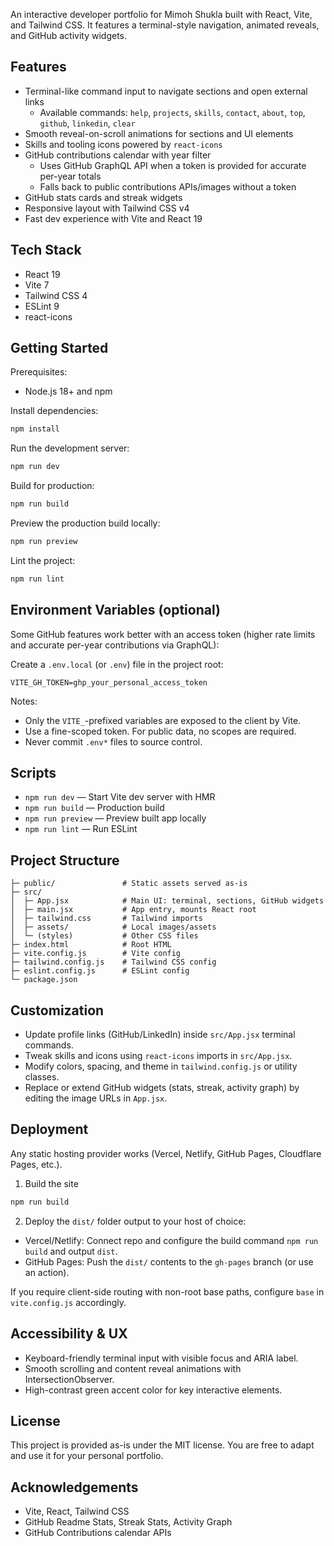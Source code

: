 An interactive developer portfolio for Mimoh Shukla built with React, Vite, and Tailwind CSS. It features a terminal-style navigation, animated reveals, and GitHub activity widgets.

## Features

- Terminal-like command input to navigate sections and open external links
  - Available commands: `help`, `projects`, `skills`, `contact`, `about`, `top`, `github`, `linkedin`, `clear`
- Smooth reveal-on-scroll animations for sections and UI elements
- Skills and tooling icons powered by `react-icons`
- GitHub contributions calendar with year filter
  - Uses GitHub GraphQL API when a token is provided for accurate per-year totals
  - Falls back to public contributions APIs/images without a token
- GitHub stats cards and streak widgets
- Responsive layout with Tailwind CSS v4
- Fast dev experience with Vite and React 19

## Tech Stack

- React 19
- Vite 7
- Tailwind CSS 4
- ESLint 9
- react-icons

## Getting Started

Prerequisites:
- Node.js 18+ and npm

Install dependencies:

```bash
npm install
```

Run the development server:

```bash
npm run dev
```

Build for production:

```bash
npm run build
```

Preview the production build locally:

```bash
npm run preview
```

Lint the project:

```bash
npm run lint
```

## Environment Variables (optional)

Some GitHub features work better with an access token (higher rate limits and accurate per-year contributions via GraphQL):

Create a `.env.local` (or `.env`) file in the project root:

```
VITE_GH_TOKEN=ghp_your_personal_access_token
```

Notes:
- Only the `VITE_`-prefixed variables are exposed to the client by Vite.
- Use a fine-scoped token. For public data, no scopes are required.
- Never commit `.env*` files to source control.

## Scripts

- `npm run dev` — Start Vite dev server with HMR
- `npm run build` — Production build
- `npm run preview` — Preview built app locally
- `npm run lint` — Run ESLint

## Project Structure

```
├─ public/               # Static assets served as-is
├─ src/
│  ├─ App.jsx            # Main UI: terminal, sections, GitHub widgets
│  ├─ main.jsx           # App entry, mounts React root
│  ├─ tailwind.css       # Tailwind imports
│  ├─ assets/            # Local images/assets
│  └─ (styles)           # Other CSS files
├─ index.html            # Root HTML
├─ vite.config.js        # Vite config
├─ tailwind.config.js    # Tailwind CSS config
├─ eslint.config.js      # ESLint config
└─ package.json
```

## Customization

- Update profile links (GitHub/LinkedIn) inside `src/App.jsx` terminal commands.
- Tweak skills and icons using `react-icons` imports in `src/App.jsx`.
- Modify colors, spacing, and theme in `tailwind.config.js` or utility classes.
- Replace or extend GitHub widgets (stats, streak, activity graph) by editing the image URLs in `App.jsx`.

## Deployment

Any static hosting provider works (Vercel, Netlify, GitHub Pages, Cloudflare Pages, etc.).

1) Build the site

```bash
npm run build
```

2) Deploy the `dist/` folder output to your host of choice:
- Vercel/Netlify: Connect repo and configure the build command `npm run build` and output `dist`.
- GitHub Pages: Push the `dist/` contents to the `gh-pages` branch (or use an action).

If you require client-side routing with non-root base paths, configure `base` in `vite.config.js` accordingly.

## Accessibility & UX

- Keyboard-friendly terminal input with visible focus and ARIA label.
- Smooth scrolling and content reveal animations with IntersectionObserver.
- High-contrast green accent color for key interactive elements.

## License

This project is provided as-is under the MIT license. You are free to adapt and use it for your personal portfolio.

## Acknowledgements

- Vite, React, Tailwind CSS
- GitHub Readme Stats, Streak Stats, Activity Graph
- GitHub Contributions calendar APIs
